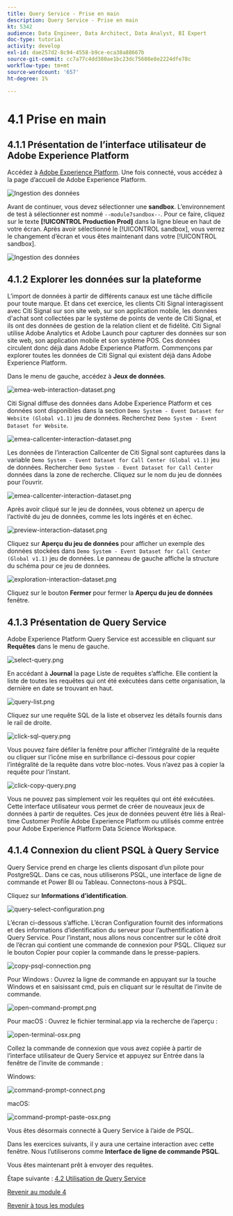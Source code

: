 ```yaml
---
title: Query Service - Prise en main
description: Query Service - Prise en main
kt: 5342
audience: Data Engineer, Data Architect, Data Analyst, BI Expert
doc-type: tutorial
activity: develop
exl-id: dae257d2-8c94-4558-b9ce-eca38a88667b
source-git-commit: cc7a77c4dd380ae1bc23dc75608e8e2224dfe78c
workflow-type: tm+mt
source-wordcount: '657'
ht-degree: 1%

---
```


# 4.1 Prise en main

## 4.1.1 Présentation de l’interface utilisateur de Adobe Experience Platform

Accédez à [Adobe Experience Platform](https://experience.adobe.com/platform). Une fois connecté, vous accédez à la page d’accueil de Adobe Experience Platform.

![Ingestion des données](../module2/images/home.png)

Avant de continuer, vous devez sélectionner une **sandbox**. L’environnement de test à sélectionner est nommé ``--module7sandbox--``. Pour ce faire, cliquez sur le texte **[!UICONTROL Production Prod]** dans la ligne bleue en haut de votre écran. Après avoir sélectionné le [!UICONTROL sandbox], vous verrez le changement d’écran et vous êtes maintenant dans votre [!UICONTROL sandbox].

![Ingestion des données](../module2/images/sb1.png)


## 4.1.2 Explorer les données sur la plateforme

L’import de données à partir de différents canaux est une tâche difficile pour toute marque. Et dans cet exercice, les clients Citi Signal interagissent avec Citi Signal sur son site web, sur son application mobile, les données d&#39;achat sont collectées par le système de points de vente de Citi Signal, et ils ont des données de gestion de la relation client et de fidélité. Citi Signal utilise Adobe Analytics et Adobe Launch pour capturer des données sur son site web, son application mobile et son système POS. Ces données circulent donc déjà dans Adobe Experience Platform. Commençons par explorer toutes les données de Citi Signal qui existent déjà dans Adobe Experience Platform.

Dans le menu de gauche, accédez à **Jeux de données**.

![emea-web-interaction-dataset.png](./images/emea-website-interaction-dataset.png)

Citi Signal diffuse des données dans Adobe Experience Platform et ces données sont disponibles dans la section `Demo System - Event Dataset for Website (Global v1.1)` jeu de données. Recherchez `Demo System - Event Dataset for Website`.

![emea-callcenter-interaction-dataset.png](./images/emea-website-interaction-dataset1.png)

Les données de l’interaction Callcenter de Citi Signal sont capturées dans la variable `Demo System - Event Dataset for Call Center (Global v1.1)` jeu de données. Rechercher `Demo System - Event Dataset for Call Center` données dans la zone de recherche. Cliquez sur le nom du jeu de données pour l’ouvrir.

![emea-callcenter-interaction-dataset.png](./images/emea-callcenter-interaction-dataset.png)

Après avoir cliqué sur le jeu de données, vous obtenez un aperçu de l’activité du jeu de données, comme les lots ingérés et en échec.

![preview-interaction-dataset.png](./images/preview-interaction-dataset.png)

Cliquez sur **Aperçu du jeu de données** pour afficher un exemple des données stockées dans `Demo System - Event Dataset for Call Center (Global v1.1)` jeu de données. Le panneau de gauche affiche la structure du schéma pour ce jeu de données.

![exploration-interaction-dataset.png](./images/explore-interaction-dataset.png)

Cliquez sur le bouton **Fermer** pour fermer la **Aperçu du jeu de données** fenêtre.

## 4.1.3 Présentation de Query Service

Adobe Experience Platform Query Service est accessible en cliquant sur **Requêtes** dans le menu de gauche.

![select-query.png](./images/select-queries.png)

En accédant à **Journal** la page Liste de requêtes s’affiche. Elle contient la liste de toutes les requêtes qui ont été exécutées dans cette organisation, la dernière en date se trouvant en haut.

![query-list.png](./images/query-list.png)

Cliquez sur une requête SQL de la liste et observez les détails fournis dans le rail de droite.

![click-sql-query.png](./images/click-sql-query.png)

Vous pouvez faire défiler la fenêtre pour afficher l’intégralité de la requête ou cliquer sur l’icône mise en surbrillance ci-dessous pour copier l’intégralité de la requête dans votre bloc-notes. Vous n’avez pas à copier la requête pour l’instant.

![click-copy-query.png](./images/click-copy-query.png)

Vous ne pouvez pas simplement voir les requêtes qui ont été exécutées. Cette interface utilisateur vous permet de créer de nouveaux jeux de données à partir de requêtes. Ces jeux de données peuvent être liés à Real-time Customer Profile Adobe Experience Platform ou utilisés comme entrée pour Adobe Experience Platform Data Science Workspace.

## 4.1.4 Connexion du client PSQL à Query Service

Query Service prend en charge les clients disposant d’un pilote pour PostgreSQL. Dans ce cas, nous utiliserons PSQL, une interface de ligne de commande et Power BI ou Tableau. Connectons-nous à PSQL.

Cliquez sur **Informations d’identification**.

![query-select-configuration.png](./images/queries-select-configuration.png)

L’écran ci-dessous s’affiche. L’écran Configuration fournit des informations et des informations d’identification du serveur pour l’authentification à Query Service. Pour l’instant, nous allons nous concentrer sur le côté droit de l’écran qui contient une commande de connexion pour PSQL. Cliquez sur le bouton Copier pour copier la commande dans le presse-papiers.

![copy-psql-connection.png](./images/copy-psql-connection.png)

Pour Windows : Ouvrez la ligne de commande en appuyant sur la touche Windows et en saisissant cmd, puis en cliquant sur le résultat de l’invite de commande.

![open-command-prompt.png](./images/open-command-prompt.png)

Pour macOS : Ouvrez le fichier terminal.app via la recherche de l’aperçu :

![open-terminal-osx.png](./images/open-terminal-osx.png)

Collez la commande de connexion que vous avez copiée à partir de l’interface utilisateur de Query Service et appuyez sur Entrée dans la fenêtre de l’invite de commande :

Windows:

![command-prompt-connect.png](./images/command-prompt-connected.png)

macOS:

![command-prompt-paste-osx.png](./images/command-prompt-paste-osx.png)

Vous êtes désormais connecté à Query Service à l’aide de PSQL.

Dans les exercices suivants, il y aura une certaine interaction avec cette fenêtre. Nous l’utiliserons comme **Interface de ligne de commande PSQL**.

Vous êtes maintenant prêt à envoyer des requêtes.

Étape suivante : [4.2 Utilisation de Query Service](./ex2.md)

[Revenir au module 4](./query-service.md)

[Revenir à tous les modules](../../overview.md)
